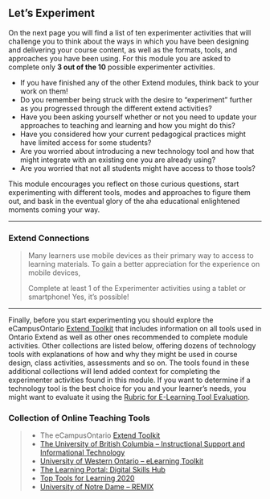 ## Let’s Experiment

On the next page you will find a list of ten experimenter activities that will challenge you to think about the ways in which you have been designing and delivering your course content, as well as the formats, tools, and approaches you have been using. For this module you are asked to complete only **3 out of the 10** possible experimenter activities.

*   If you have finished any of the other Extend modules, think back to your work on them!
*   Do you remember being struck with the desire to “experiment” further as you progressed through the different extend activities?
*   Have you been asking yourself whether or not you need to update your approaches to teaching and learning and how you might do this?
*   Have you considered how your current pedagogical practices might have limited access for some students?
*   Are you worried about introducing a new technology tool and how that might integrate with an existing one you are already using?
*   Are you worried that not all students might have access to those tools?

This module encourages you reflect on those curious questions, start experimenting with different tools, modes and approaches to figure them out, and bask in the eventual glory of the aha educational enlightened moments coming your way.

* * *

### Extend Connections
> Many learners use mobile devices as their primary way to access to learning materials. To gain a better appreciation for the experience on mobile devices,
>
> Complete at least 1 of the Experimenter activities using a tablet or smartphone! Yes, it’s possible!

* * *

Finally, before you start experimenting you should explore the eCampusOntario [Extend Toolkit](https://toolkit.ecampusontario.ca/) that includes information on all tools used in Ontario Extend as well as other ones recommended to complete module activities. Other collections are listed below, offering dozens of technology tools with explanations of how and why they might be used in course design, class activities, assessments and so on. The tools found in these additional collections will lend added context for completing the experimenter activities found in this module. If you want to determine if a technology tool is the best choice for you and your learner’s needs, you might want to evaluate it using the [Rubric for E-Learning Tool Evaluation](https://teaching.uwo.ca/pdf/elearning/Rubric-for-eLearning-Tool-Evaluation.pdf).

### Collection of Online Teaching Tools
> *   The eCampusOntario [Extend Toolkit](https://toolkit.ecampusontario.ca/)
> *   [The University of British Columbia – Instructional Support and Informational Technology](https://isit.arts.ubc.ca/other-tools-for-teaching-and-learning/)
> *   [University of Western Ontario – eLearning Toolkit](https://elearningtoolkit.uwo.ca/)
> *   [The Learning Portal: Digital Skills Hub](https://tlp-lpa.ca/home/digital-skills)
> *   [Top Tools for Learning 2020](https://www.toptools4learning.com/)
> *   [University of Notre Dame – REMIX](https://remix.nd.edu/projects.html)
